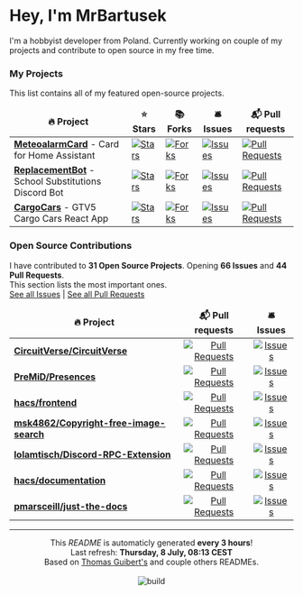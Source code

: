 <h1>Hey, I'm MrBartusek</h1>

<p>I'm a hobbyist developer from Poland. Currently working on couple of my projects and contribute to open source in my free time.</p>

<h3>My Projects</h3>
<p>This list contains all of my featured open-source projects.</p>
<table>
	<thead align="center">
		<tr border: none;>
		<td><b>🔥 Project</b></td>
		<td><b>⭐ Stars</b></td>
		<td><b>📚 Forks</b></td>
		<td><b>🛎 Issues</b></td>
		<td><b>📬 Pull requests</b></td>
	</tr>
	</thead>
	<tbody>
	  <tr>
			<td><a href="https://github.com/MrBartusek&#x2F;MeteoalarmCard"><b>MeteoalarmCard</b></a> - Card for Home Assistant</td>
			<td>
				<a href="https://github.com/MrBartusek&#x2F;MeteoalarmCard/stargazers">
					<img alt="Stars" src="https://img.shields.io/github/stars/MrBartusek&#x2F;MeteoalarmCard?style=flat-square&labelColor=343b41"/>
				</a>
			</td>
			<td>
				<a href="https://github.com/MrBartusek&#x2F;MeteoalarmCard/network/members">
					<img alt="Forks" src="https://img.shields.io/github/forks/MrBartusek&#x2F;MeteoalarmCard?style=flat-square&labelColor=343b41"/>
				</a>
			</td>
			<td>
				<a href="https://github.com/MrBartusek&#x2F;MeteoalarmCard/issues?q=is:issue+sort:updated-desc+is:open">
					<img alt="Issues" src="https://img.shields.io/github/issues/MrBartusek&#x2F;MeteoalarmCard?style=flat-square&labelColor=343b41"/>
				</a>
			</td>
			<td>
				<a href="https://github.com/MrBartusek&#x2F;MeteoalarmCard/pulls?q=is:pr+is:open+sort:updated-desc">
					<img alt="Pull Requests" src="https://img.shields.io/github/issues-pr/MrBartusek&#x2F;MeteoalarmCard?style=flat-square&labelColor=343b41"/>
				</a>
			</td>
		</tr>
	  <tr>
			<td><a href="https://github.com/ReplacementBot&#x2F;ReplacementBot"><b>ReplacementBot</b></a> - School Substitutions Discord Bot</td>
			<td>
				<a href="https://github.com/ReplacementBot&#x2F;ReplacementBot/stargazers">
					<img alt="Stars" src="https://img.shields.io/github/stars/ReplacementBot&#x2F;ReplacementBot?style=flat-square&labelColor=343b41"/>
				</a>
			</td>
			<td>
				<a href="https://github.com/ReplacementBot&#x2F;ReplacementBot/network/members">
					<img alt="Forks" src="https://img.shields.io/github/forks/ReplacementBot&#x2F;ReplacementBot?style=flat-square&labelColor=343b41"/>
				</a>
			</td>
			<td>
				<a href="https://github.com/ReplacementBot&#x2F;ReplacementBot/issues?q=is:issue+sort:updated-desc+is:open">
					<img alt="Issues" src="https://img.shields.io/github/issues/ReplacementBot&#x2F;ReplacementBot?style=flat-square&labelColor=343b41"/>
				</a>
			</td>
			<td>
				<a href="https://github.com/ReplacementBot&#x2F;ReplacementBot/pulls?q=is:pr+is:open+sort:updated-desc">
					<img alt="Pull Requests" src="https://img.shields.io/github/issues-pr/ReplacementBot&#x2F;ReplacementBot?style=flat-square&labelColor=343b41"/>
				</a>
			</td>
		</tr>
	  <tr>
			<td><a href="https://github.com/MrBartusek&#x2F;CargoCars"><b>CargoCars</b></a> - GTV5 Cargo Cars React App</td>
			<td>
				<a href="https://github.com/MrBartusek&#x2F;CargoCars/stargazers">
					<img alt="Stars" src="https://img.shields.io/github/stars/MrBartusek&#x2F;CargoCars?style=flat-square&labelColor=343b41"/>
				</a>
			</td>
			<td>
				<a href="https://github.com/MrBartusek&#x2F;CargoCars/network/members">
					<img alt="Forks" src="https://img.shields.io/github/forks/MrBartusek&#x2F;CargoCars?style=flat-square&labelColor=343b41"/>
				</a>
			</td>
			<td>
				<a href="https://github.com/MrBartusek&#x2F;CargoCars/issues?q=is:issue+sort:updated-desc+is:open">
					<img alt="Issues" src="https://img.shields.io/github/issues/MrBartusek&#x2F;CargoCars?style=flat-square&labelColor=343b41"/>
				</a>
			</td>
			<td>
				<a href="https://github.com/MrBartusek&#x2F;CargoCars/pulls?q=is:pr+is:open+sort:updated-desc">
					<img alt="Pull Requests" src="https://img.shields.io/github/issues-pr/MrBartusek&#x2F;CargoCars?style=flat-square&labelColor=343b41"/>
				</a>
			</td>
		</tr>
	</tbody>
</table>

<h3>Open Source Contributions</h3>
<p>
	I have contributed to <b>31 Open Source Projects</b>. 
	Opening <b>66 Issues</b> and <b>44 Pull Requests</b>.<br>
	This section lists the most important ones.<br>
	<a href="https://github.com/issues?q=is%3Aissue+author%3AMrBartusek">See all Issues</a> | <a href="https://github.com/pulls?q=is%3Apr+author%3AMrBartusek">See all Pull Requests</a>
<table>
	<thead align="center">
		<tr border: none;>
		<td><b>🔥 Project</b></td>
		<td><b>📬 Pull requests</b></td>
		<td><b>🛎 Issues</b></td>
	</tr>
	</thead>
	<tbody>
	  <tr>
			<td><a href="https://github.com/CircuitVerse&#x2F;CircuitVerse"><b>CircuitVerse&#x2F;CircuitVerse</b></a></td>
			<td align="center">
				<a href="https://github.com/CircuitVerse&#x2F;CircuitVerse/pulls?q=is:pr+sort:updated-desc+author:MrBartusek">
					<img alt="Pull Requests" src="https://img.shields.io/badge/pull%20requests-15-blueviolet?style=flat-square&labelColor=343b41"/>
				</a>
			</td>
			<td align="center">
				<a href="https://github.com/CircuitVerse&#x2F;CircuitVerse/issues?q=is:issue+sort:updated-desc+author:MrBartusek">
					<img alt="Issues" src="https://img.shields.io/badge/issues-32-blue?style=flat-square&labelColor=343b41"/>
				</a>
			</td>
		</tr>
	  <tr>
			<td><a href="https://github.com/PreMiD&#x2F;Presences"><b>PreMiD&#x2F;Presences</b></a></td>
			<td align="center">
				<a href="https://github.com/PreMiD&#x2F;Presences/pulls?q=is:pr+sort:updated-desc+author:MrBartusek">
					<img alt="Pull Requests" src="https://img.shields.io/badge/pull%20requests-10-blueviolet?style=flat-square&labelColor=343b41"/>
				</a>
			</td>
			<td align="center">
				<a href="https://github.com/PreMiD&#x2F;Presences/issues?q=is:issue+sort:updated-desc+author:MrBartusek">
					<img alt="Issues" src="https://img.shields.io/badge/issues-1-blue?style=flat-square&labelColor=343b41"/>
				</a>
			</td>
		</tr>
	  <tr>
			<td><a href="https://github.com/hacs&#x2F;frontend"><b>hacs&#x2F;frontend</b></a></td>
			<td align="center">
				<a href="https://github.com/hacs&#x2F;frontend/pulls?q=is:pr+sort:updated-desc+author:MrBartusek">
					<img alt="Pull Requests" src="https://img.shields.io/badge/pull%20requests-7-blueviolet?style=flat-square&labelColor=343b41"/>
				</a>
			</td>
			<td align="center">
				<a href="https://github.com/hacs&#x2F;frontend/issues?q=is:issue+sort:updated-desc+author:MrBartusek">
					<img alt="Issues" src="https://img.shields.io/badge/issues-0-blue?style=flat-square&labelColor=343b41"/>
				</a>
			</td>
		</tr>
	  <tr>
			<td><a href="https://github.com/msk4862&#x2F;Copyright-free-image-search"><b>msk4862&#x2F;Copyright-free-image-search</b></a></td>
			<td align="center">
				<a href="https://github.com/msk4862&#x2F;Copyright-free-image-search/pulls?q=is:pr+sort:updated-desc+author:MrBartusek">
					<img alt="Pull Requests" src="https://img.shields.io/badge/pull%20requests-3-blueviolet?style=flat-square&labelColor=343b41"/>
				</a>
			</td>
			<td align="center">
				<a href="https://github.com/msk4862&#x2F;Copyright-free-image-search/issues?q=is:issue+sort:updated-desc+author:MrBartusek">
					<img alt="Issues" src="https://img.shields.io/badge/issues-0-blue?style=flat-square&labelColor=343b41"/>
				</a>
			</td>
		</tr>
	  <tr>
			<td><a href="https://github.com/lolamtisch&#x2F;Discord-RPC-Extension"><b>lolamtisch&#x2F;Discord-RPC-Extension</b></a></td>
			<td align="center">
				<a href="https://github.com/lolamtisch&#x2F;Discord-RPC-Extension/pulls?q=is:pr+sort:updated-desc+author:MrBartusek">
					<img alt="Pull Requests" src="https://img.shields.io/badge/pull%20requests-2-blueviolet?style=flat-square&labelColor=343b41"/>
				</a>
			</td>
			<td align="center">
				<a href="https://github.com/lolamtisch&#x2F;Discord-RPC-Extension/issues?q=is:issue+sort:updated-desc+author:MrBartusek">
					<img alt="Issues" src="https://img.shields.io/badge/issues-1-blue?style=flat-square&labelColor=343b41"/>
				</a>
			</td>
		</tr>
	  <tr>
			<td><a href="https://github.com/hacs&#x2F;documentation"><b>hacs&#x2F;documentation</b></a></td>
			<td align="center">
				<a href="https://github.com/hacs&#x2F;documentation/pulls?q=is:pr+sort:updated-desc+author:MrBartusek">
					<img alt="Pull Requests" src="https://img.shields.io/badge/pull%20requests-2-blueviolet?style=flat-square&labelColor=343b41"/>
				</a>
			</td>
			<td align="center">
				<a href="https://github.com/hacs&#x2F;documentation/issues?q=is:issue+sort:updated-desc+author:MrBartusek">
					<img alt="Issues" src="https://img.shields.io/badge/issues-0-blue?style=flat-square&labelColor=343b41"/>
				</a>
			</td>
		</tr>
	  <tr>
			<td><a href="https://github.com/pmarsceill&#x2F;just-the-docs"><b>pmarsceill&#x2F;just-the-docs</b></a></td>
			<td align="center">
				<a href="https://github.com/pmarsceill&#x2F;just-the-docs/pulls?q=is:pr+sort:updated-desc+author:MrBartusek">
					<img alt="Pull Requests" src="https://img.shields.io/badge/pull%20requests-1-blueviolet?style=flat-square&labelColor=343b41"/>
				</a>
			</td>
			<td align="center">
				<a href="https://github.com/pmarsceill&#x2F;just-the-docs/issues?q=is:issue+sort:updated-desc+author:MrBartusek">
					<img alt="Issues" src="https://img.shields.io/badge/issues-2-blue?style=flat-square&labelColor=343b41"/>
				</a>
			</td>
		</tr>
	</tbody>
</table>

------------
<p align="center">
	This <i>README</i> is automaticly generated <b>every 3 hours</b>!<br>
	Last refresh: <b>Thursday, 8 July, 08:13 CEST</b><br>
	Based on <a href="https://github.com/thmsgbrt/thmsgbrt">Thomas Guibert's</a> and couple others READMEs.<br><br>
	<img alt="build" src="https://github.com/MrBartusek/MrBartusek/workflows/README%20build/badge.svg" />
</p>
